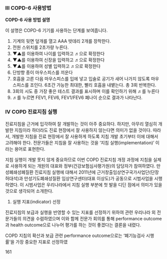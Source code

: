 ### III COPD-6 사용방법

**COPD-6 사용 방법 설명**

이 설명은 COPD-6 기기를 사용하는 단계를 보여줍니다.

1.  기계의 뒷면 덮개를 열고 AAA 밧데리 2개를 장착한다.
2.  전원 스위치를 2초가량 누른다.
3.  ▼▲를 이용하여 나이를 입력하고 ♬으로 확정한다
4.  ▼▲를 이용하여 신장을 입력하고 ♬으로 확정한다
5.  ▼▲를 이용하여 성별 입력하고 ♬으로 확정한다
6.  단방향 종이 마우스피스를 끼운다
7.  호흡을 고른 다음 마우스피스를 입에 넣고 입술로 공기가 새어 나가지 않도록 마우스피스를 조인다. 6초간 가능한 최대한, 빨리 호흡을 내뱉는다. 총 3회 반복한다.
8.  3회의 시도 중 가장 좋은 테스트 결과를 표시하며 이를 확인하기 위해 ♬를 누른다
9.  ♬를 누르면 FEV1, FEV6, FEV1/FEV6 폐나이 순으로 결과가 나타난다.

### IV COPD 진료지침 실행

진료지침을 근거에 입각하여 잘 개발하는 것이 아주 중요하다. 하지만, 아무리 열심히 개발한 지침이라 하더라도 진료 현장에서 잘 사용하지 않는다면 의미가 없을 것이다. 따라서, 개발한 지침을 진료 현장에서 잘 사용하게 하도록 지침 개발 초기부터 이에 대해서 고려해야 한다. 전문가들은 지침을 잘 사용하는 것을 ‘지침 실행(implementation)’ 이라는 용어로 표현한다.

지침 실행이 개발 못지 않게 중요하므로 이번 COPD 진료지침 개정 과정에 지침을 실제로 사용하게 되는 개원의 대표와 정부(건강보험심사평가원)의 담당자가 참여하였다. 만성폐쇄성폐질환 진료지침 실행에 대해서 2011년에 근거창출임상연구국가사업단(단장 허대석)과 만성기도폐쇄성질환 임상연구센터(대표 이상도)가 공동으로 시범사업을 시행하였다. 이 시범사업은 우리나라에서 지침 실행 부분에 첫 발을 디딘 점에서 의미가 있을 것으로 생각되어 소개한다.

1.  실행 지표(indicator) 선정

진료지침의 보급과 실행을 반영할 수 있는 지표를 선정하기 위하여 관련 우리나라 외 전문가들의 의견을 수렴하였으며 이와 함께 전문가 회의를 통해 performance outcome과 health outcome으로 나누어 평가를 하는 것이 좋겠다는 결론을 내렸다.

COPD 지침의 확산과 보급 관련 performance outcome으로는 ‘폐기능검사 시행률’을 가장 중요한 지표로 선정하였

<PAGE>161
